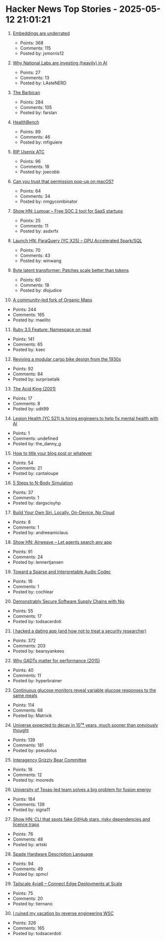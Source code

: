 # Hacker News Top Stories - 2025-05-12 21:01:21

1. [Embeddings are underrated](https://technicalwriting.dev/ml/embeddings/overview.html)
   - Points: 368
   - Comments: 115
   - Posted by: jxmorris12

2. [Why National Labs are investing (heavily) in AI](https://www.lanl.gov/media/publications/1663/0125-qa-jason-pruet)
   - Points: 27
   - Comments: 13
   - Posted by: LAsteNERD

3. [The Barbican](https://arslan.io/2025/05/12/barbican-estate/)
   - Points: 284
   - Comments: 105
   - Posted by: farslan

4. [HealthBench](https://openai.com/index/healthbench/)
   - Points: 89
   - Comments: 46
   - Posted by: mfiguiere

5. [RIP Usenix ATC](https://bcantrill.dtrace.org/2025/05/11/rip-usenix-atc/)
   - Points: 96
   - Comments: 18
   - Posted by: joecobb

6. [Can you trust that permission pop-up on macOS?](https://wts.dev/posts/tcc-who/)
   - Points: 64
   - Comments: 34
   - Posted by: nmgycombinator

7. [Show HN: Lumoar – Free SOC 2 tool for SaaS startups](https://www.lumoar.com)
   - Points: 25
   - Comments: 11
   - Posted by: asdxrfx

8. [Launch HN: ParaQuery (YC X25) – GPU Accelerated Spark/SQL](undefined)
   - Points: 70
   - Comments: 43
   - Posted by: winwang

9. [Byte latent transformer: Patches scale better than tokens](https://arxiv.org/abs/2412.09871)
   - Points: 60
   - Comments: 18
   - Posted by: dlojudice

10. [A community-led fork of Organic Maps](https://www.comaps.app/news/2025-05-12/3/)
   - Points: 244
   - Comments: 165
   - Posted by: maelito

11. [Ruby 3.5 Feature: Namespace on read](https://bugs.ruby-lang.org/issues/21311)
   - Points: 141
   - Comments: 65
   - Posted by: ksec

12. [Reviving a modular cargo bike design from the 1930s](https://www.core77.com/posts/136773/Reviving-a-Modular-Cargo-Bike-Design-from-the-1930s)
   - Points: 92
   - Comments: 84
   - Posted by: surprisetalk

13. [The Acid King (2001)](https://www.rollingstone.com/feature/acid-lsd-king-william-leonard-pickard-prison-pete-wilkinson-184390/)
   - Points: 17
   - Comments: 8
   - Posted by: udit99

14. [Legion Health (YC S21) is hiring engineers to help fix mental health with AI](https://www.workatastartup.com/jobs/75011)
   - Points: 1
   - Comments: undefined
   - Posted by: the_danny_g

15. [How to title your blog post or whatever](https://dynomight.net/titles/)
   - Points: 54
   - Comments: 21
   - Posted by: cantaloupe

16. [5 Steps to N-Body Simulation](https://alvinng4.github.io/grav_sim/5_steps_to_n_body_simulation/)
   - Points: 37
   - Comments: 1
   - Posted by: dargscisyhp

17. [Build Your Own Siri. Locally. On-Device. No Cloud](https://thehyperplane.substack.com/p/build-your-own-siri-locally-on-device)
   - Points: 8
   - Comments: 1
   - Posted by: andreeamiclaus

18. [Show HN: Airweave – Let agents search any app](https://github.com/airweave-ai/airweave)
   - Points: 91
   - Comments: 24
   - Posted by: lennertjansen

19. [Toward a Sparse and Interpretable Audio Codec](https://arxiv.org/abs/2505.05654)
   - Points: 16
   - Comments: 1
   - Posted by: cochlear

20. [Demonstrably Secure Software Supply Chains with Nix](https://nixcademy.com/posts/secure-supply-chain-with-nix/)
   - Points: 55
   - Comments: 17
   - Posted by: todsacerdoti

21. [I hacked a dating app (and how not to treat a security researcher)](https://alexschapiro.com/blog/security/vulnerability/2025/04/21/startups-need-to-take-security-seriously)
   - Points: 372
   - Comments: 203
   - Posted by: bearsyankees

22. [Why GADTs matter for performance (2015)](https://blog.janestreet.com/why-gadts-matter-for-performance/)
   - Points: 40
   - Comments: 11
   - Posted by: hyperbrainer

23. [Continuous glucose monitors reveal variable glucose responses to the same meals](https://examine.com/research-feed/study/1jjKq1/)
   - Points: 114
   - Comments: 68
   - Posted by: Matrixik

24. [Universe expected to decay in 10⁷⁸ years, much sooner than previously thought](https://phys.org/news/2025-05-universe-decay-years-sooner-previously.html)
   - Points: 139
   - Comments: 181
   - Posted by: pseudolus

25. [Interagency Grizzly Bear Committee](https://igbconline.org/)
   - Points: 18
   - Comments: 12
   - Posted by: mooreds

26. [University of Texas-led team solves a big problem for fusion energy](https://news.utexas.edu/2025/05/05/university-of-texas-led-team-solves-a-big-problem-for-fusion-energy/)
   - Points: 184
   - Comments: 139
   - Posted by: signa11

27. [Show HN: CLI that spots fake GitHub stars, risky dependencies and licence traps](https://github.com/m-ahmed-elbeskeri/Starguard)
   - Points: 76
   - Comments: 48
   - Posted by: artski

28. [Spade Hardware Description Language](https://spade-lang.org/)
   - Points: 94
   - Comments: 49
   - Posted by: spmcl

29. [Tailscale 4via6 – Connect Edge Deployments at Scale](https://tailscale.com/blog/4via6-connectivity-to-edge-devices)
   - Points: 75
   - Comments: 20
   - Posted by: tiernano

30. [I ruined my vacation by reverse engineering WSC](https://blog.es3n1n.eu/posts/how-i-ruined-my-vacation/)
   - Points: 326
   - Comments: 165
   - Posted by: todsacerdoti

